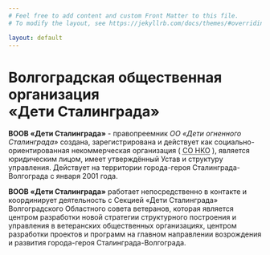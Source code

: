 ```yaml
---
# Feel free to add content and custom Front Matter to this file.
# To modify the layout, see https://jekyllrb.com/docs/themes/#overriding-theme-defaults

layout: default
---
```


<h1 class="center">
    Волгоградская общественная организация
    <br>&#171;Дети Сталинграда&#187;</h1>
<p> <strong>ВООВ &#171;Дети Сталинграда&#187;</strong>
    - правопреемник <em>ОО &#171;Дети огненного Сталинграда&#187;</em>
    создана, зарегистрирована и действует как социально-ориентированная некоммерческая организация ( <abbr
        title="Социально-ориентированная некоммерческая организация">СО НКО</abbr>
    ), является юридическим лицом, имеет утверждённый Устав и структуру управления. Действует на территории
    города-героя Сталинграда-Волгограда с января 2001 года.
</p>
<p> <strong>ВООВ &#171;Дети Сталинграда&#187;</strong>
    работает непосредственно в контакте и координирует деятельность с Секцией &#171;Дети Сталинграда&#187;
    Волгоградского Областного совета ветеранов, которая является центром разработки новой стратегии структурного
    построения и управления в ветеранских общественных организациях, центром разработки проектов и программ на
    главном направлении возрождения и развития города-героя Сталинграда-Волгограда.
</p>